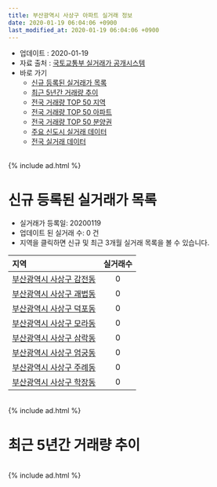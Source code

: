 ```yaml
---
title: 부산광역시 사상구 아파트 실거래 정보
date: 2020-01-19 06:04:06 +0900
last_modified_at: 2020-01-19 06:04:06 +0900
---
```


* 업데이트 : 2020-01-19
* 자료 출처 : [국토교통부 실거래가 공개시스템](http://rt.molit.go.kr)
* 바로 가기
    * [신규 등록된 실거래가 목록](#신규-등록된-실거래가-목록)
    * [최근 5년간 거래량 추이](#최근-5년간-거래량-추이)
    * [전국 거래량 TOP 50 지역](https://apt-info.github.io/apt-trade-info/최근-3개월-전국에서-가장-거래가-많이-발생한-지역)
    * [전국 거래량 TOP 50 아파트](https://apt-info.github.io/apt-trade-info/최근-3개월-전국에서-가장-거래가-많이-발생한-아파트)
    * [전국 거래량 TOP 50 분양권](https://apt-info.github.io/apt-trade-info/최근-3개월-전국에서-가장-거래가-많이-발생한-분양권)
    * [주요 신도시 실거래 데이터](https://apt-info.github.io/apt-trade-info/주요-신도시)
    * [전국 실거래 데이터](https://apt-info.github.io/apt-trade-info/전국)

<br>
{% include ad.html %}
<br>

# 신규 등록된 실거래가 목록
* 실거래가 등록일: 20200119
* 업데이트 된 실거래 수: 0 건
* 지역을 클릭하면 신규 및 최근 3개월 실거래 목록을 볼 수 있습니다.


|지역|실거래수|
|:---|:---:|
|[부산광역시 사상구 감전동](https://apt-info.github.io/apt-trade-info/부산광역시-사상구-감전동)|0|
|[부산광역시 사상구 괘법동](https://apt-info.github.io/apt-trade-info/부산광역시-사상구-괘법동)|0|
|[부산광역시 사상구 덕포동](https://apt-info.github.io/apt-trade-info/부산광역시-사상구-덕포동)|0|
|[부산광역시 사상구 모라동](https://apt-info.github.io/apt-trade-info/부산광역시-사상구-모라동)|0|
|[부산광역시 사상구 삼락동](https://apt-info.github.io/apt-trade-info/부산광역시-사상구-삼락동)|0|
|[부산광역시 사상구 엄궁동](https://apt-info.github.io/apt-trade-info/부산광역시-사상구-엄궁동)|0|
|[부산광역시 사상구 주례동](https://apt-info.github.io/apt-trade-info/부산광역시-사상구-주례동)|0|
|[부산광역시 사상구 학장동](https://apt-info.github.io/apt-trade-info/부산광역시-사상구-학장동)|0|


<br>
{% include ad.html %}
<br>

# 최근 5년간 거래량 추이


<div style="width:100%;">
    <canvas id="deal_progress" height="200"></canvas>
</div>

<script>
new Chart(document.getElementById("deal_progress"), {
    type: 'line',
    data: {
        labels: ['201501','201502','201503','201504','201505','201506','201507','201508','201509','201510','201511','201512','201601','201602','201603','201604','201605','201606','201607','201608','201609','201610','201611','201612','201701','201702','201703','201704','201705','201706','201707','201708','201709','201710','201711','201712','201801','201802','201803','201804','201805','201806','201807','201808','201809','201810','201811','201812','201901','201902','201903','201904','201905','201906','201907','201908','201909','201910','201911','201912','202001'],
        datasets: [{
            label: '매매',
            pointRadius: 1,
            data: [237, 217, 355, 368, 296, 305, 282, 261, 291, 329, 263, 218, 158, 186, 286, 315, 244, 308, 322, 302, 291, 412, 329, 245, 158, 263, 255, 230, 248, 271, 256, 194, 180, 181, 198, 149, 173, 175, 249, 171, 198, 145, 114, 129, 122, 191, 102, 73, 110, 115, 158, 148, 127, 117, 128, 155, 135, 195, 187, 123, 21],
            borderColor: "rgba(255, 201, 14, 1)",
            backgroundColor: "rgba(255, 201, 14, 0.5)",
            fill: false,
            lineTension: 0
        },{
            label: '전월세',
            pointRadius: 1,
            data: [124, 94, 155, 124, 135, 125, 127, 94, 102, 127, 84, 131, 118, 79, 110, 111, 103, 131, 92, 113, 116, 142, 136, 193, 101, 150, 116, 132, 138, 124, 131, 125, 120, 112, 122, 97, 119, 120, 150, 127, 111, 121, 113, 90, 119, 142, 105, 128, 126, 125, 138, 159, 132, 117, 132, 132, 115, 142, 112, 88, 19],
            borderColor: "rgba(0, 141, 185, 1)",
            backgroundColor: "rgba(0, 141, 185, 0.5)",
            fill: false,
            lineTension: 0
        }
        ]
    },
    options: {
        responsive: true,
        title: {
            display: false
        },
        tooltips: {
            mode: 'index',
            intersect: false
        },
        hover: {
            mode: 'nearest',
            intersect: true
        },
        scales: {
            xAxes: [{
                display: true,
                scaleLabel: {
                    display: true,
                    labelString: '년/월'
                }
            }],
            yAxes: [{
                display: true,
                ticks: {
                    suggestedMin: 0,
                },
                scaleLabel: {
                    display: true,
                    labelString: '실거래 수'
                }
            }]
        }
    }
});

</script>


<br>
{% include ad.html %}
<br>

